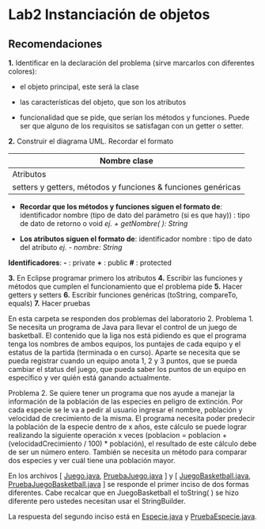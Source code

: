 # Lab2 Instanciación de objetos

## Recomendaciones

**1.** Identificar en la declaración del problema (sirve marcarlos con diferentes colores):

- el objeto principal, este será la clase

- las características del objeto, que son los atributos

- funcionalidad que se pide, que serían los métodos y funciones. Puede ser que alguno de los requisitos se satisfagan con un getter o setter.

**2.** Construir el diagrama UML. Recordar el formato

| Nombre clase                                                 |
| ------------------------------------------------------------ |
| Atributos                                                    |
| setters y getters, métodos y funciones & funciones genéricas |

- **Recordar que los métodos y funciones siguen el formato de**:
  identificador nombre (tipo de dato del parámetro (si es que hay)) : tipo de dato de retorno o void
  _ej. + getNombre( ): String_

- **Los atributos siguen el formato de**:
  identificador nombre : tipo de dato del atributo
  _ej. - nombre: String_

**Identificadores**:
**-** : private
**+** : public
**#** : protected

**3.** En Eclipse programar primero los atributos
**4.** Escribir las funciones y métodos que cumplen el funcionamiento que el problema pide
**5.** Hacer getters y setters
**6.** Escribir funciones genéricas (toString, compareTo, equals)
**7.** Hacer pruebas

En esta carpeta se responden dos problemas del laboratorio 2.
Problema 1. Se necesita un programa de Java para llevar el control de un juego de basketball. El contenido que la liga nos está pidiendo es que el programa tenga los nombres de ambos equipos, los puntajes de cada equipo y el estatus de la partida (terminada o en curso). Aparte se necesita que se pueda registrar cuando un equipo anota 1, 2 y 3 puntos, que se pueda cambiar el status del juego, que pueda saber los puntos de un equipo en específico y ver quién está ganando actualmente.

Problema 2. Se quiere tener un programa que nos ayude a manejar la información de la población de las especies en peligro de extinción. Por cada especie se le va a pedir al usuario ingresar el nombre, población y velocidad de crecimiento de la misma. El programa necesita poder predecir la población de la especie dentro de x años, este cálculo se puede lograr realizando la siguiente operación x veces (poblacion = poblacion + (velocidadCrecimiento / 100) \* población), el resultado de este cálculo debe de ser un número entero. También se necesita un método para comparar dos especies y ver cuál tiene una población mayor.

En los archivos [ [Juego.java](https://github.com/marielsgtzz/LabAlgoritmosYProgramas/blob/main/LabJava/src/Lab2/Problema1/Juego.java "Juego.java"), [PruebaJuego.java](https://github.com/marielsgtzz/LabAlgoritmosYProgramas/blob/main/LabJava/src/Lab2/Problema1/PruebaJuego.java "PruebaJuego.java") ] y [ [JuegoBasketball.java](https://github.com/marielsgtzz/LabAlgoritmosYProgramas/blob/main/LabJava/src/Lab2/Problema1/JuegoBasketball.java "JuegoBasketball.java"), [PruebaJuegoBasketball.java](https://github.com/marielsgtzz/LabAlgoritmosYProgramas/blob/main/LabJava/src/Lab2/Problema1/PruebaJuegoBasketball.java "PruebaJuegoBasketball.java") ] se responde el primer inciso de dos formas diferentes. Cabe recalcar que en JuegoBasketball el toString( ) se hizo diferente pero ustedes necesitan usar el StringBuilder.

La respuesta del segundo inciso está en [Especie.java](https://github.com/marielsgtzz/LabAlgoritmosYProgramas/blob/main/LabJava/src/Lab2/Problema2/Especie.java "Especie.java") y [PruebaEspecie.java](https://github.com/marielsgtzz/LabAlgoritmosYProgramas/blob/main/LabJava/src/Lab2/Problema2/PruebaEspecie.java "PruebaEspecie.java").
